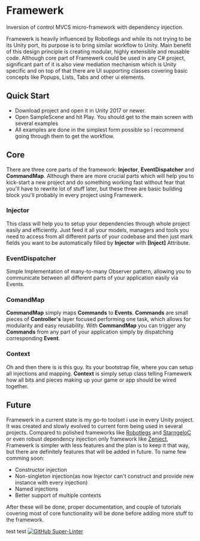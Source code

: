# Framewerk

Inversion of control MVCS micro-framework with dependency injection.

Framewerk is heavily influenced by Robotlegs and while its not trying to be its Unity port, its purpose is to bring similar workflow to Unity. 
Main benefit of this design principle is creating modular, highly extensible and reusable code.
Although core part of Framewerk could be used in any C# project, significant part of it is also view mediation mechanism which is Unity specific
and on top of that there are UI supporting classes covering basic concepts like Popups, Lists, Tabs and other ui elements.

## Quick Start

 - Download project and open it in Unity 2017 or newer.
 - Open SampleScene and hit Play. You should get to the main screen with several examples 
 - All examples are done in the simplest form possible so I recommend going through them to get the workflow.
 
## Core
There are three core parts of the framework: **Injector**, **EventDispatcher** and **CommandMap**. 
Although there are more crucial parts which will help you to kick-start a new project and do something working fast without fear that you'll have to rewrite lot of stuff later, but these three are basic building block you'll probably in every project using Framewerk.
  
### Injector
This class will help you to setup your dependencies through whole project easily and efficiently.
Just feed it all your models, managers and tools you need to access from all different parts of your codebase and then just mark fields you want to be automatically filled by **Injector** with **[Inject]** Attribute.
  
### EventDispatcher
Simple Implementation of many-to-many Observer pattern, allowing you to communicate between all different parts of your application easily via Events.

### ComandMap
**CommandMap** simply maps **Commands** to **Events**. **Commands** are small pieces of **Controller's** layer focused performing one task, which allows for modularity and easy reusability.
With  **CommandMap** you can trigger any **Commands** from any part of your application simply by dispatching corresponding **Event**.

### Context
Oh and then there is is this guy. Its your bootstrap file, where you can setup all injections and mapping.
**Context** is simply setup class telling Framewerk how all bits and pieces making up your game or app should be wired together.

## Future
Framewerk in a current state is my go-to toolset i use in every Unity project. It was created and slowly evolved to current form being used in several projects.
Compared to polished frameworks like [Robotlegs](https://github.com/robotlegs/robotlegs-framework) and [StarngeIoC](http://strangeioc.github.io/strangeioc/) or even robust dependency injection only framework like [Zenject](https://github.com/svermeulen/Zenject), 
Framewerk is simpler with less features and the plan is to keep it that way, but there are definitely features that will be added in future. To name few comming soon:

- Constructor injection
- Non-singleton injection(as now Injector can't construct and provide new instance with every injection)
- Named injections
- Better support of multiple contexts

After these will be done, proper documentation, and couple of tutorials covering most of core functionality will be done before adding more stuff to the framework.

test test
[![GitHub Super-Linter](https://github.com/dyskotron/Framewerk/workflows/Lint%20Code%20Base/badge.svg)](https://github.com/marketplace/actions/super-linter)
